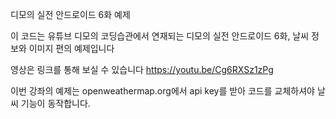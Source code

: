 디모의 실전 안드로이드 6화 예제

이 코드는 유튜브 디모의 코딩습관에서 연재되는 디모의 실전 안드로이드 6화, 날씨 정보와 이미지 편의 예제입니다

영상은 링크를 통해 보실 수 있습니다 https://youtu.be/Cg6RXSz1zPg

이번 강좌의 예제는 openweathermap.org에서 api key를 받아 코드를 교체하셔야 날씨 기능이 동작합니다.
